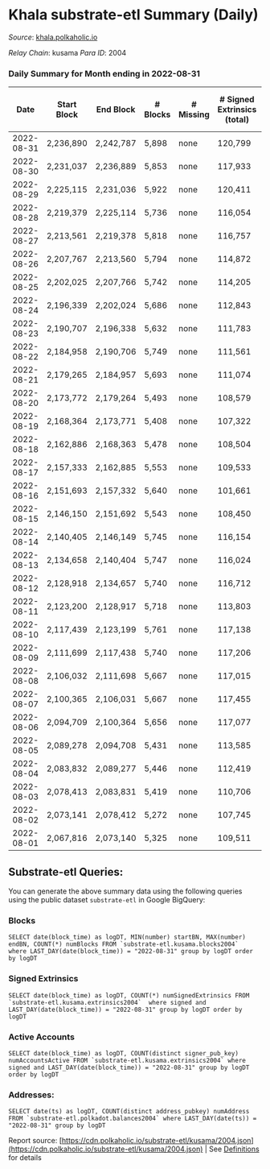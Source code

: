 # Khala substrate-etl Summary (Daily)

_Source_: [khala.polkaholic.io](https://khala.polkaholic.io)

*Relay Chain*: kusama
*Para ID*: 2004



### Daily Summary for Month ending in 2022-08-31


| Date | Start Block | End Block | # Blocks | # Missing | # Signed Extrinsics (total) | # Active Accounts | # Addresses with Balances | # Events | # Transfers | # XCM Transfers In | # XCM Transfers Out |
| ---- | ----------- | --------- | -------- | --------- | --------------------------- | ----------------- | ------------------------- | -------- | ----------- | ------------------ | ------------------- |
| 2022-08-31 | 2,236,890 | 2,242,787 | 5,898 | none  | 120,799 | 1,752 | 17,257 | 1,605,478 | 2,416 ($367,449.57) | 3 ($488.64) | 6 ($667.52) |
| 2022-08-30 | 2,231,037 | 2,236,889 | 5,853 | none  | 117,933 | 1,712 | 17,245 | 1,567,616 | 2,611 ($243,861.64) | 6 ($408.07) | 6 ($323.58) |
| 2022-08-29 | 2,225,115 | 2,231,036 | 5,922 | none  | 120,411 | 1,698 | 17,230 | 1,601,877 | 2,612 ($111,603.45) | 3 ($631.81) | 5 ($231.02) |
| 2022-08-28 | 2,219,379 | 2,225,114 | 5,736 | none  | 116,054 | 1,626 | 17,206 | 1,544,831 | 2,073 ($77,968.69) | 2 ($210.81) | 5 ($485.86) |
| 2022-08-27 | 2,213,561 | 2,219,378 | 5,818 | none  | 116,757 | 1,616 | 17,199 | 1,545,012 | 1,907 ($55,314.10) | 7 ($1,794.30) | 8 ($1,035.13) |
| 2022-08-26 | 2,207,767 | 2,213,560 | 5,794 | none  | 114,872 | 1,659 | 17,190 | 1,522,917 | 2,206 ($176,965.42) | 2 ($136.67) | 5 ($2,550.54) |
| 2022-08-25 | 2,202,025 | 2,207,766 | 5,742 | none  | 114,205 | 1,704 | 17,182 | 1,520,507 | 2,376 ($283,061.50) | 3 ($587.09) | 2 ($26.42) |
| 2022-08-24 | 2,196,339 | 2,202,024 | 5,686 | none  | 112,843 | 1,704 | 17,176 | 1,498,026 | 2,185 ($205,677.01) | 1 ($0.42) | 3 ($31.66) |
| 2022-08-23 | 2,190,707 | 2,196,338 | 5,632 | none  | 111,783 | 1,678 | 17,170 | 1,479,635 | 2,305 ($129,956.92) | 9 ($661.70) | 8 ($201.68) |
| 2022-08-22 | 2,184,958 | 2,190,706 | 5,749 | none  | 111,561 | 1,689 | 17,161 | 1,481,608 | 2,316 ($81,084.63) | 5 ($794.33) | 11 ($288.74) |
| 2022-08-21 | 2,179,265 | 2,184,957 | 5,693 | none  | 111,074 | 1,613 | 17,148 | 1,471,252 | 1,872 ($106,629.28) | 3 ($53.87) | 1 ($27.82) |
| 2022-08-20 | 2,173,772 | 2,179,264 | 5,493 | none  | 108,579 | 1,622 | 17,137 | 1,437,710 | 1,972 ($317,087.64) | 4 ($1.13) | 6 ($223.34) |
| 2022-08-19 | 2,168,364 | 2,173,771 | 5,408 | none  | 107,322 | 1,612 | 17,131 | 1,417,158 | 2,051 ($188,543.10) | 7 ($374.91) | 6 ($468.77) |
| 2022-08-18 | 2,162,886 | 2,168,363 | 5,478 | none  | 108,504 | 1,591 | 17,111 | 1,432,011 | 2,057 ($191,248.35) | 7 ($1,008.41) | 13 ($1,352.12) |
| 2022-08-17 | 2,157,333 | 2,162,885 | 5,553 | none  | 109,533 | 1,642 | 17,102 | 1,448,923 | 2,037 ($138,460.86) | 7 ($163.84) | 5 ($210.47) |
| 2022-08-16 | 2,151,693 | 2,157,332 | 5,640 | none  | 101,661 | 1,707 | 17,090 | 1,338,439 | 2,219 ($176,143.16) | 7 ($1,648.68) | 12 ($1,650.28) |
| 2022-08-15 | 2,146,150 | 2,151,692 | 5,543 | none  | 108,450 | 1,755 | 17,078 | 1,345,585 | 2,678 ($788,469.18) | 2 ($2.82) | 3 ($31.66) |
| 2022-08-14 | 2,140,405 | 2,146,149 | 5,745 | none  | 116,154 | 1,721 | 17,065 | 1,315,410 | 2,319 ($156,047.46) | 3 ($334.63) | 5 ($933.15) |
| 2022-08-13 | 2,134,658 | 2,140,404 | 5,747 | none  | 116,024 | 1,663 | 17,052 | 1,314,167 | 2,010 ($177,069.59) | 3 ($1,474.73) | 5 ($56.31) |
| 2022-08-12 | 2,128,918 | 2,134,657 | 5,740 | none  | 116,712 | 1,707 | 17,045 | 1,312,885 | 2,355 ($324,223.94) | 4 ($1,008.63) | 6 ($314.20) |
| 2022-08-11 | 2,123,200 | 2,128,917 | 5,718 | none  | 113,803 | 1,783 | 17,029 | 1,279,772 | 2,199 ($6,133,455.39) | 13 ($253.48) | 4 ($80.94) |
| 2022-08-10 | 2,117,439 | 2,123,199 | 5,761 | none  | 117,138 | 1,798 | 17,011 | 1,325,906 | 2,318 ($126,089.33) | 4 ($87.71) | 6 ($96.42) |
| 2022-08-09 | 2,111,699 | 2,117,438 | 5,740 | none  | 117,206 | 1,763 | 16,999 | 1,320,896 | 2,373 ($170,275.75) | 8 ($381.52) | 7 ($322.22) |
| 2022-08-08 | 2,106,032 | 2,111,698 | 5,667 | none  | 117,015 | 1,839 | 16,984 | 1,314,424 | 2,679 ($368,780.81) | 6 ($1,032.34) | 8 ($4,246.05) |
| 2022-08-07 | 2,100,365 | 2,106,031 | 5,667 | none  | 117,455 | 1,699 | 16,961 | 1,319,919 | 2,342 ($129,429.76) | 6 ($328.94) | 6 ($91.66) |
| 2022-08-06 | 2,094,709 | 2,100,364 | 5,656 | none  | 117,077 | 1,610 | 16,948 | 1,313,883 | 1,738 ($215,059.38) | 1 ($207.49) | 3 ($67.85) |
| 2022-08-05 | 2,089,278 | 2,094,708 | 5,431 | none  | 113,585 | 1,867 | 16,942 | 1,273,603 | 2,261 ($424,523.29) | 3 ($13.14) | 7 ($398.72) |
| 2022-08-04 | 2,083,832 | 2,089,277 | 5,446 | none  | 112,419 | 1,746 | 16,968 | 1,264,131 | 2,374 ($118,791.63) | 9 ($7,934.10) | 3 ($45.35) |
| 2022-08-03 | 2,078,413 | 2,083,831 | 5,419 | none  | 110,706 | 1,819 | 16,952 | 1,227,427 | 2,388 ($395,984.66) | 1  | 8 ($85.35) |
| 2022-08-02 | 2,073,141 | 2,078,412 | 5,272 | none  | 107,745 | 1,963 | 16,962 | 1,203,867 | 2,608 ($184,418.04) | 6 ($168.97) | 3 ($52.21) |
| 2022-08-01 | 2,067,816 | 2,073,140 | 5,325 | none  | 109,511 | 2,029 | 17,180 | 1,231,300 | 2,498 ($207,817.88) | 7 ($516.60) | 6 ($134.35) |

## Substrate-etl Queries:
You can generate the above summary data using the following queries using the public dataset `substrate-etl` in Google BigQuery:


### Blocks
```
SELECT date(block_time) as logDT, MIN(number) startBN, MAX(number) endBN, COUNT(*) numBlocks FROM `substrate-etl.kusama.blocks2004`  where LAST_DAY(date(block_time)) = "2022-08-31" group by logDT order by logDT
```


### Signed Extrinsics
```
SELECT date(block_time) as logDT, COUNT(*) numSignedExtrinsics FROM `substrate-etl.kusama.extrinsics2004`  where signed and LAST_DAY(date(block_time)) = "2022-08-31" group by logDT order by logDT
```


### Active Accounts
```
SELECT date(block_time) as logDT, COUNT(distinct signer_pub_key) numAccountsActive FROM `substrate-etl.kusama.extrinsics2004` where signed and LAST_DAY(date(block_time)) = "2022-08-31" group by logDT order by logDT
```


### Addresses:
```
SELECT date(ts) as logDT, COUNT(distinct address_pubkey) numAddress FROM `substrate-etl.polkadot.balances2004` where LAST_DAY(date(ts)) = "2022-08-31" group by logDT
```



Report source: [https://cdn.polkaholic.io/substrate-etl/kusama/2004.json](https://cdn.polkaholic.io/substrate-etl/kusama/2004.json) | See [Definitions](/DEFINITIONS.md) for details
